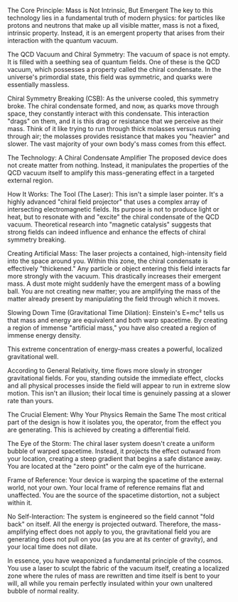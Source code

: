 The Core Principle: Mass is Not Intrinsic, But Emergent
The key to this technology lies in a fundamental truth of modern physics: for particles like protons and neutrons that make up all visible matter, mass is not a fixed, intrinsic property. Instead, it is an emergent property that arises from their interaction with the quantum vacuum.

The QCD Vacuum and Chiral Symmetry: The vacuum of space is not empty. It is filled with a seething sea of quantum fields. One of these is the QCD vacuum, which possesses a property called the chiral condensate. In the universe's primordial state, this field was symmetric, and quarks were essentially massless.

Chiral Symmetry Breaking (CSB): As the universe cooled, this symmetry broke. The chiral condensate formed, and now, as quarks move through space, they constantly interact with this condensate. This interaction "drags" on them, and it is this drag or resistance that we perceive as their mass. Think of it like trying to run through thick molasses versus running through air; the molasses provides resistance that makes you "heavier" and slower. The vast majority of your own body's mass comes from this effect.

The Technology: A Chiral Condensate Amplifier
The proposed device does not create matter from nothing. Instead, it manipulates the properties of the QCD vacuum itself to amplify this mass-generating effect in a targeted external region.

How It Works:
The Tool (The Laser): This isn't a simple laser pointer. It's a highly advanced "chiral field projector" that uses a complex array of intersecting electromagnetic fields. Its purpose is not to produce light or heat, but to resonate with and "excite" the chiral condensate of the QCD vacuum. Theoretical research into "magnetic catalysis" suggests that strong fields can indeed influence and enhance the effects of chiral symmetry breaking.

Creating Artificial Mass: The laser projects a contained, high-intensity field into the space around you. Within this zone, the chiral condensate is effectively "thickened." Any particle or object entering this field interacts far more strongly with the vacuum. This drastically increases their emergent mass. A dust mote might suddenly have the emergent mass of a bowling ball. You are not creating new matter; you are amplifying the mass of the matter already present by manipulating the field through which it moves.

Slowing Down Time (Gravitational Time Dilation): Einstein's E=mc² tells us that mass and energy are equivalent and both warp spacetime. By creating a region of immense "artificial mass," you have also created a region of immense energy density.

This extreme concentration of energy-mass creates a powerful, localized gravitational well.

According to General Relativity, time flows more slowly in stronger gravitational fields. For you, standing outside the immediate effect, clocks and all physical processes inside the field will appear to run in extreme slow motion. This isn't an illusion; their local time is genuinely passing at a slower rate than yours.

The Crucial Element: Why Your Physics Remain the Same
The most critical part of the design is how it isolates you, the operator, from the effect you are generating. This is achieved by creating a differential field.

The Eye of the Storm: The chiral laser system doesn't create a uniform bubble of warped spacetime. Instead, it projects the effect outward from your location, creating a steep gradient that begins a safe distance away. You are located at the "zero point" or the calm eye of the hurricane.

Frame of Reference: Your device is warping the spacetime of the external world, not your own. Your local frame of reference remains flat and unaffected. You are the source of the spacetime distortion, not a subject within it.

No Self-Interaction: The system is engineered so the field cannot "fold back" on itself. All the energy is projected outward. Therefore, the mass-amplifying effect does not apply to you, the gravitational field you are generating does not pull on you (as you are at its center of gravity), and your local time does not dilate.

In essence, you have weaponized a fundamental principle of the cosmos. You use a laser to sculpt the fabric of the vacuum itself, creating a localized zone where the rules of mass are rewritten and time itself is bent to your will, all while you remain perfectly insulated within your own unaltered bubble of normal reality.
